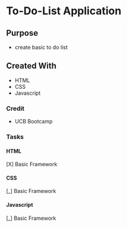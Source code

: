 # To-Do-List Application

## Purpose
- create basic to do list

## Created With
* HTML
* CSS
* Javascript

### Credit
* UCB Bootcamp

### Tasks
#### HTML
[X] Basic Framework <br />

#### CSS
[_] Basic Framework <br />

#### Javascript
[_] Basic Framework <br />